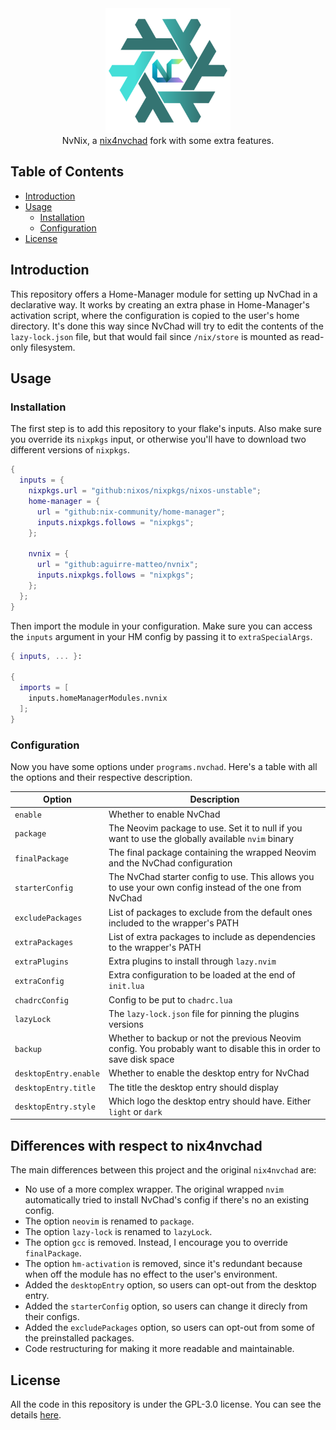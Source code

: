 <div align="center">
    <img alt="NvNix Logo" width="200" src="logo.svg">
    <br>
    NvNix, a <a href="https://github.com/nix-community/nix4nvchad">nix4nvchad</a> fork with some extra features.
</div>

## Table of Contents
- [Introduction](#introduction)
- [Usage](#usage)
    - [Installation](#installation)
    - [Configuration](#configuration)
- [License](#license)

## Introduction
This repository offers a Home-Manager module for setting up NvChad in a declarative way. It works by creating an extra phase in Home-Manager's activation script, where the configuration is copied to the user's home directory. It's done this way since NvChad will try to edit the contents of the `lazy-lock.json` file, but that would fail since `/nix/store` is mounted as read-only filesystem.

## Usage

### Installation
The first step is to add this repository to your flake's inputs. Also make sure you override its `nixpkgs` input, or otherwise you'll have to download two different versions of `nixpkgs`.

```nix
{
  inputs = {
    nixpkgs.url = "github:nixos/nixpkgs/nixos-unstable";
    home-manager = {
      url = "github:nix-community/home-manager";
      inputs.nixpkgs.follows = "nixpkgs";
    };

    nvnix = {
      url = "github:aguirre-matteo/nvnix";
      inputs.nixpkgs.follows = "nixpkgs";
    };
  };
}
```

Then import the module in your configuration. Make sure you can access the `inputs` argument in your HM config by passing it to `extraSpecialArgs`.

```nix
{ inputs, ... }:

{
  imports = [
    inputs.homeManagerModules.nvnix
  ];
}
```

### Configuration
Now you have some options under `programs.nvchad`. Here's a table with all the options and their respective description.

| Option | Description |
|--------|-------------|
| `enable` | Whether to enable NvChad |
| `package` | The Neovim package to use. Set it to null if you want to use the globally available `nvim` binary |
| `finalPackage` | The final package containing the wrapped Neovim and the NvChad configuration |
| `starterConfig` | The NvChad starter config to use. This allows you to use your own config instead of the one from NvChad |
| `excludePackages` | List of packages to exclude from the default ones included to the wrapper's PATH |
| `extraPackages` | List of extra packages to include as dependencies to the wrapper's PATH |
| `extraPlugins` | Extra plugins to install through `lazy.nvim` |
| `extraConfig` | Extra configuration to be loaded at the end of `init.lua` |
| `chadrcConfig` | Config to be put to `chadrc.lua` |
| `lazyLock` | The `lazy-lock.json` file for pinning the plugins versions |
| `backup` | Whether to backup or not the previous Neovim config. You probably want to disable this in order to save disk space |
| `desktopEntry.enable` | Whether to enable the desktop entry for NvChad |
| `desktopEntry.title` | The title the desktop entry should display |
| `desktopEntry.style` | Which logo the desktop entry should have. Either `light` or `dark` |

## Differences with respect to nix4nvchad
The main differences between this project and the original `nix4nvchad` are:

- No use of a more complex wrapper. The original wrapped `nvim` automatically tried to 
install NvChad's config if there's no an existing config.
- The option `neovim` is renamed to `package`.
- The option `lazy-lock` is renamed to `lazyLock`.
- The option `gcc` is removed. Instead, I encourage you to override `finalPackage`.
- The option `hm-activation` is removed, since it's redundant because when off the module has no effect to the user's environment.
- Added the `desktopEntry` option, so users can opt-out from the desktop entry.
- Added the `starterConfig` option, so users can change it direcly from their configs.
- Added the `excludePackages` option, so users can opt-out from some of the preinstalled packages.
- Code restructuring for making it more readable and maintainable.

## License
All the code in this repository is under the GPL-3.0 license. You can see the details [here](LICENSE).
